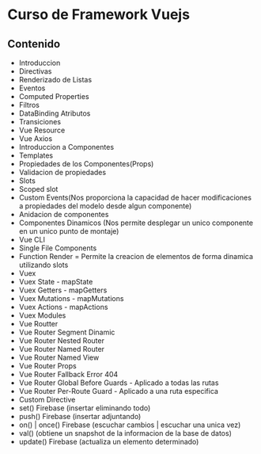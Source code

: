 # Curso de Framework Vuejs

## Contenido

* Introduccion
* Directivas
* Renderizado de Listas
* Eventos
* Computed Properties
* Filtros
* DataBinding Atributos
* Transiciones
* Vue Resource
* Vue Axios
* Introduccion a Componentes
* Templates
* Propiedades de los Componentes(Props)
* Validacion de propiedades
* Slots
* Scoped slot
* Custom Events(Nos proporciona la capacidad de hacer modificaciones a propiedades del modelo desde algun componente)
* Anidacion de componentes
* Componentes Dinamicos (Nos permite desplegar un unico componente en un unico punto de montaje)
* Vue CLI
* Single File Components
* Function Render = Permite la creacion de elementos de forma dinamica utilizando slots
* Vuex
* Vuex State - mapState 
* Vuex Getters - mapGetters
* Vuex Mutations - mapMutations
* Vuex Actions - mapActions
* Vuex Modules
* Vue Routter
* Vue Router Segment Dinamic
* Vue Router Nested Router
* Vue Router Named Router
* Vue Router Named View
* Vue Router Props
* Vue Router Fallback Error 404
* Vue Router Global Before Guards - Aplicado a todas las rutas
* Vue Router Per-Route Guard - Aplicado a una ruta especifica
* Custom Directive
* set() Firebase (insertar eliminando todo)
* push() Firebase (insertar adjuntando)
* on() | once() Firebase (escuchar cambios | escuchar una unica vez)
* val() (obtiene un snapshot de la informacion de la base de datos)
* update() Firebase (actualiza un elemento determinado)